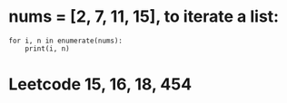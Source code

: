 # nums = [2, 7, 11, 15], to iterate a list:

    for i, n in enumerate(nums):
        print(i, n)
# Leetcode 15, 16, 18, 454